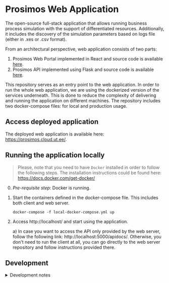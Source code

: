 # Prosimos Web Application

The open-source full-stack application that allows running business process simulation with the support of differentiated resources. Additionally, it includes the discovery of the simulation parameters based on logs file (either in .xes or .csv format).

From an architectural perspective, web application consists of two parts:
1) Prosimos Web Portal implemented in React and source code is available [here](https://github.com/AutomatedProcessImprovement/prosimos-frontend).
2) Prosimos API implemented using Flask and source code is available [here](https://github.com/AutomatedProcessImprovement/prosimos-microservice).

This repository serves as an entry point to the web application. In order to run the whole web application, we are using the dockerized version of the services underneath. This is done to reduce the complexity of delivering and running the application on different machines. The repository includes two docker-compose files: for local and production usage. 


## Access deployed application

The deployed web application is available here: https://prosimos.cloud.ut.ee/.

## Running the application locally

> Please, note that you need to have `Docker` installed in order to follow the following steps. The installation instructions could be found here: https://docs.docker.com/get-docker/

0) *Pre-requisite step*: Docker is running.
1) Start the containers defined in the docker-compose file. This includes both client and web server.
    ```
    docker-compose -f local-docker-compose.yml up
    ```
2) Access http://localhost/ and start using the application.

    a) In case you want to access the API only provided by the web server, follow the following link: http://localhost:5000/apidocs/. Otherwise, you don't need to run the client at all, you can go directly to the web server repository and follow instructions provided there.

## Development
<details><summary>Development notes</summary>

### Update the VM with the new version of the api / client / certbot

If you want to roll out a new release, you can run the script available here.
Note: it will restart both `api` and `client` containers (basically, everything except `certbot`).
Otherwise, if you want to roll out a new release manually, proceed with the next steps:

1. Download new data from the repository
    ```
    sudo git fetch
    ```
2. Pull changes for the current branch
    ```
    sudo git pull
    ```
3. Two options available:
    - If you want to restart only some containers:
        ```
        sudo docker-compose up -d --no-deps <container_name>
        ```

        where `<container_name>` should be changed, for example, to `api` / `client`.
    - If you want to restart all containers inside the `docker-compose.yml`:
        ```
        sudo docker-compose up -d
        ```

</summary>
